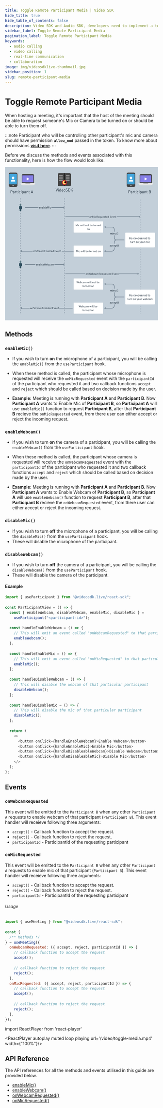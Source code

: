 ```yaml
---
title: Toggle Remote Participant Media | Video SDK
hide_title: true
hide_table_of_contents: false
description: Video SDK and Audio SDK, developers need to implement a token server. This requires efforts on both the front-end and backend.
sidebar_label: Toggle Remote Participant Media
pagination_label: Toggle Remote Participant Media
keywords:
  - audio calling
  - video calling
  - real-time communication
  - collaboration
image: img/videosdklive-thumbnail.jpg
sidebar_position: 1
slug: remote-participant-media
---
```


# Toggle Remote Participant Media

When hosting a meeting, it's important that the host of the meeting should be able to request someone's Mic or Camera to be turned on or should be able to turn them off.

:::note
Participant who will be controlling other participant's mic and camera should have permission **`allow_mod`** passed in the token. To know more about permissions [**visit here**](/react/guide/video-and-audio-calling-api-sdk/authentication-and-token).
:::

Before we discuss the methods and events associated with this functionality, here is how the flow would look like.

![img1](../../../../../static/img/toggle-remote-media.png)

## Methods

### `enableMic()`

- If you wish to turn **on** the microphone of a participant, you will be calling the `enableMic()` from the `useParticipant` hook.

- When these method is called, the participant whose microphone is requested will receive the `onMicRequested` event with the `participantId` of the participant who requested it and two callback functions `accept` and `reject` which should be called based on decision made by the user.

- **Example:** Meeting is running with **Participant A** and **Participant B**. Now **Participant A** wants to Enable Mic of **Participant B**, so **Participant A** will use `enableMic()` function to request **Participant B**, after that **Participant B** recieve the `onMicRequested` event, from there user can either accept or reject the incoming request.

### `enableWebcam()`

- If you wish to turn **on** the camera of a participant, you will be calling the `enableWebcam()` from the `useParticipant` hook.

- When these method is called, the participant whose camera is requested will receive the `onWebcamRequested` event with the `participantId` of the participant who requested it and two callback functions `accept` and `reject` which should be called based on decision made by the user.

- **Example:** Meeting is running with **Participant A** and **Participant B**. Now **Participant A** wants to Enable Webcam of **Participant B**, so **Participant A** will use `enableWebcam()` function to request **Participant B**, after that **Participant B** recieve the `onWebcamRequested` event, from there user can either accept or reject the incoming request.

### `disableMic()`

- If you wish to turn **off** the microphone of a participant, you will be calling the `disableMic()` from the `useParticipant` hook.
- These will disable the microphone of the participant.

### `disableWebcam()`

- If you wish to turn **off** the camera of a participant, you will be calling the `disableWebcam()` from the `useParticipant` hook.
- These will disable the camera of the participant.

#### Example

```js
import { useParticipant } from "@videosdk.live/react-sdk";

const ParticipantView = () => {
  const { enableWebcam, disableWebcam, enableMic, disableMic } =
    useParticipant("<participant-id>");

  const handleEnableWebcam = () => {
    // This will emit an event called "onWebcamRequested" to that particular participant
    enableWebcam();
  };

  const handleEnableMic = () => {
    // This will emit an event called "onMicRequested" to that particular participant
    enableMic();
  };

  const handleDisableWebcam = () => {
    // This will disable the webcam of that particular participant
    disableWebcam();
  };

  const handleDisableMic = () => {
    // This will disable the mic of that particular participant
    disableMic();
  };

  return (
    <>
      <button onClick={handleEnableWebcam}>Enable Webcam</button>
      <button onClick={handleEnableMic}>Enable Mic</button>
      <button onClick={handleDisableableWebcam}>Disable Webcam</button>
      <button onClick={handleDisableableMic}>Disable Mic</button>
    </>
  );
};
```

## Events

### `onWebcamRequested`

This event will be emitted to the `Participant B` when any other `Participant A` requests to enable webcam of that participant (`Participant B`). This event handler will receieve following three arguments:

- `accept()` - Callback function to accept the request.
- `reject()` - Callback function to reject the request.
- `participantId` - ParticipantId of the requesting participant

### `onMicRequested`

This event will be emitted to the `Participant B` when any other `Participant A` requests to enable mic of that participant (`Participant B`). This event handler will receieve following three arguments:

- `accept()` - Callback function to accept the request.
- `reject()` - Callback function to reject the request.
- `participantId` - ParticipantId of the requesting participant

###### Usage

```js
import { useMeeting } from "@videosdk.live/react-sdk";

const {
  /** Methods */
} = useMeeting({
  onWebcamRequested: ({ accept, reject, participantId }) => {
    // callback function to accept the request
    accept();

    // callback function to reject the request
    reject();
  },
  onMicRequested: ({ accept, reject, participantId }) => {
    // callback function to accept the request
    accept();

    // callback function to reject the request
    reject();
  },
});
```

import ReactPlayer from 'react-player'

<div style={{textAlign: 'center'}}>

<ReactPlayer autoplay muted loop playing url='/video/toggle-media.mp4' width={"100%"}/>

</div>

## API Reference

The API references for all the methods and events utilised in this guide are provided below.

- [enableMic()](/react/api/sdk-reference/use-participant/methods#enablemic)
- [enableWebcam()](/react/api/sdk-reference/use-participant/methods#enablewebcam)
- [onWebcamRequested()](/react/api/sdk-reference/use-meeting/events#onwebcamrequested)
- [onMicRequested()](/react/api/sdk-reference/use-meeting/events#onmicrequested)
